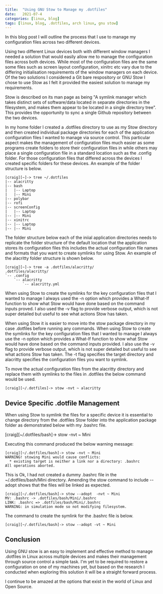 ```yaml
---
title:  "Using GNU Stow to Manage my .dotfiles"
date:   2021-07-4
categories: [linux, blog]
tags: [linux, blog, .dotfiles, arch linux, gnu stow]
---
```

In this blog post I will outline the process that I use to manage my configuration files across two different devices.

Using two different Linux devices both with different window managers I needed a solution that would easily allow me to manage the configuration files across both devices. While most of the configuration files are the same some files such as screen layout configuration, xinitrc etc vary due to the differing initialisation requirements of the window managers on each device. Of the two solutions I considered a Git bare respository or GNU Stow I chose to use Stow as I felt it provided the easiest solution to manage my requirements.



Stow is described on its man page as being "A symlink manager which takes distinct sets of software/data located in separate directories in the filesystem, and makes them appear to be located in a single directory tree". This provides the opportunity to sync a single Github repository between the two devices.

In my home folder I created a .dotfiles directory to use as my Stow directory  and then created individual package directories for each of the application configuration files I wanted to manage via source control. This particular aspect makes the management of configuration files much easier as some programs create folders to store their configuration files in while others may place a single configuration file in a standard location such as the .config folder.
 For those configuration files that differed across the devices I created specific folders for these devices. An example of the folder structure is below.

```console
[craig][~]-> tree ~/.dotfiles
|-- alacritty
|-- bash
|   |-- Laptop
|   |-- Mini
|-- polybar
|-- rofi
|-- screenConfig
|   |-- Laptop
|-- |-- Mini
|-- xinitrc
|-- |-- Laptop
|-- |-- Mini
```

The folder structure below each of the iniial application directories needs to replicate the folder structure of the default location that the application stores its configuration files this includes the actual configuration file names and formats that you want to create symlinks for using Stow. An example of the alacritty folder structure is shown below.

```console
[craig][~]-> tree -a .dotfiles/alacritty/
.dotfiles/alacritty/
`-- .config
    `-- alacritty
        `-- alacritty.yml
```

When using Stow to create the symlinks for the key configuration files that I wanted to manage I always used the -n option which provides a What-If function to show what Stow would have done based on the command inputs proved. I also used the -v flag to provide verbose output, which is not super detailed but useful to see what actions Stow has taken.

When using Stow it is easier to move into the stow package directory in my case .dotfiles before running any commands. When using Stow to create the symlinks for the key configuration files that I wanted to manage I always use the -n option which provides a What-If function to show what Stow would have done based on the command inputs provided. I also use the -v flag to provide verbose output, which is not super detailed but useful to see what actions Stow has taken. The -t flag specifies the target directory and alacritty specifies the configuration files you want to symlink.

To move the actual configuration files from the alacritty directory and replace them with symlinks to the files in .dotfiles the below command would be used.

```console
[craig][~/.dotfiles]-> stow -nvt ~ alacritty
```


<h2>Device Specific .dotfile Management</h2>

When using Stow to symlink the files for a specific device it is essential to change directory from the .dotfiles Stow folder into the application package folder as demonstrated below with my .bashrc file.

[craig][~/.dotfiles/bash]-> stow -nvt ~ Mini

Executing this command produced the below warning message:

```console
[craig][~/.dotfiles/bash]-> stow -nvt ~ Mini
WARNING! stowing Mini would cause conflicts:
  * existing target is neither a link nor a directory: .bashrc
All operations aborted.
```

This is Ok, I had not created a dummy .bashrc file in the ~/.dotfiles/bash/Mini directory. Amending the stow command to include --adopt shows that the files will be linked as expected.

```console
[craig][~/.dotfiles/bash]-> stow --adopt  -nvt ~ Mini
MV: .bashrc -> .dotfiles/bash/Mini/.bashrc
LINK: .bashrc => .dotfiles/bash/Mini/.bashrc
WARNING: in simulation mode so not modifying filesystem.
```

The command to create the symlink for the .bashrc file is below.

```console
[craig][~/.dotfiles/bash]-> stow --adopt -vt ~ Mini
```


<h2>Conclusion</h2>

Using GNU stow is an easy to implement and effective method to manage .dotfiles in Linux across multiple devices and makes their management through source control a simple task. 
I'm yet to be required to restore a configuration on one of my machines yet, but based on the research I conducted when exploring this solution it will be a straight forward process.
<p>I continue to be amazed at the options that exist in the world of Linux and Open Source.</p> 